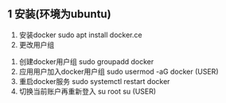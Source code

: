 ## 1 安装(环境为ubuntu)
1. 安装docker
sudo apt  install docker.ce
2. 更改用户组
  1) 创建docker用户组 sudo groupadd docker
  2) 应用用户加入docker用户组 sudo usermod -aG docker (USER)
  3) 重启docker服务 sudo systemctl restart docker
  4) 切换当前账户再重新登入 su root su (USER)

